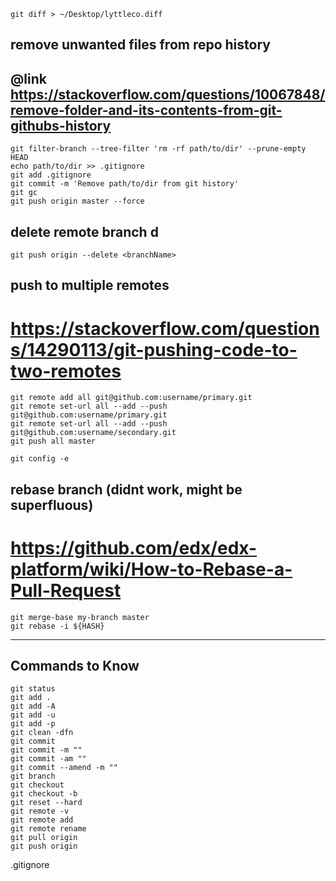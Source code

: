 ```
git diff > ~/Desktop/lyttleco.diff
```


## remove unwanted files from repo history
## @link https://stackoverflow.com/questions/10067848/remove-folder-and-its-contents-from-git-githubs-history
```
git filter-branch --tree-filter 'rm -rf path/to/dir' --prune-empty HEAD
echo path/to/dir >> .gitignore
git add .gitignore
git commit -m 'Remove path/to/dir from git history'
git gc
git push origin master --force
```

## delete remote branch d
```
git push origin --delete <branchName>
```

## push to multiple remotes
# https://stackoverflow.com/questions/14290113/git-pushing-code-to-two-remotes
```
git remote add all git@github.com:username/primary.git
git remote set-url all --add --push git@github.com:username/primary.git
git remote set-url all --add --push git@github.com:username/secondary.git
git push all master
```
```
git config -e
```

## rebase branch (didnt work, might be superfluous)
# https://github.com/edx/edx-platform/wiki/How-to-Rebase-a-Pull-Request
```
git merge-base my-branch master
git rebase -i ${HASH}
```

---

## Commands to Know
```
git status
git add .
git add -A
git add -u
git add -p
git clean -dfn
git commit
git commit -m ""
git commit -am ""
git commit --amend -m ""
git branch
git checkout
git checkout -b
git reset --hard
git remote -v
git remote add
git remote rename
git pull origin
git push origin
```
.gitignore
